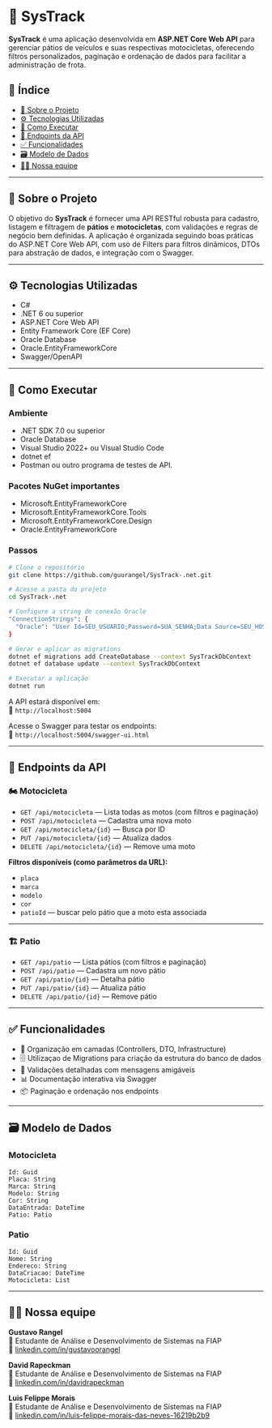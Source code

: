 # 🚀 SysTrack

**SysTrack** é uma aplicação desenvolvida em **ASP.NET Core Web API** para gerenciar pátios de veículos e suas respectivas motocicletas, oferecendo filtros personalizados, paginação e ordenação de dados para facilitar a administração de frota.

## 📌 Índice

- [🧾 Sobre o Projeto](#-sobre-o-projeto)
- [⚙️ Tecnologias Utilizadas](#-tecnologias-utilizadas)
- [🧪 Como Executar](#-como-executar)
- [📌 Endpoints da API](#-endpoints-da-api)
- [✅ Funcionalidades](#-funcionalidades)
- [🗃️ Modelo de Dados](#-modelo-de-dados)
- [👨‍💻 Nossa equipe](#-nossa-equipe)

---

## 🧾 Sobre o Projeto

O objetivo do **SysTrack** é fornecer uma API RESTful robusta para cadastro, listagem e filtragem de **pátios** e **motocicletas**, com validações e regras de negócio bem definidas. A aplicação é organizada seguindo boas práticas do ASP.NET Core Web API, com uso de Filters para filtros dinâmicos, DTOs para abstração de dados, e integração com o Swagger.

---

## ⚙️ Tecnologias Utilizadas

- C#
- .NET 6 ou superior 
- ASP.NET Core Web API
- Entity Framework Core (EF Core)
- Oracle Database
- Oracle.EntityFrameworkCore
- Swagger/OpenAPI

---

## 🧪 Como Executar

### Ambiente

- .NET SDK 7.0 ou superior
- Oracle Database
- Visual Studio 2022+ ou Visual Studio Code
- dotnet ef
- Postman ou outro programa de testes de API.

### Pacotes NuGet importantes

- Microsoft.EntityFrameworkCore
- Microsoft.EntityFrameworkCore.Tools
- Microsoft.EntityFrameworkCore.Design
- Oracle.EntityFrameworkCore

### Passos

```bash
# Clone o repositório
git clone https://github.com/guurangel/SysTrack-.net.git

# Acesse a pasta do projeto
cd SysTrack-.net

# Configure a string de conexão Oracle
"ConnectionStrings": {
  "Oracle": "User Id=SEU_USUARIO;Password=SUA_SENHA;Data Source=SEU_HOST:PORTA/SEU_SERVICE_NAME"
}

# Gerar e aplicar as migrations
dotnet ef migrations add CreateDatabase --context SysTrackDbContext
dotnet ef database update --context SysTrackDbContext

# Executar a aplicação
dotnet run

```

A API estará disponível em:  
📍 `http://localhost:5004`

Acesse o Swagger para testar os endpoints:  
📘 `http://localhost:5004/swagger-ui.html`

---

## 📌 Endpoints da API

### 🏍️ Motocicleta

- `GET /api/motocicleta` — Lista todas as motos (com filtros e paginação)
- `POST /api/motocicleta` — Cadastra uma nova moto
- `GET /api/motocicleta/{id}` — Busca por ID
- `PUT /api/motocicleta/{id}` — Atualiza dados
- `DELETE /api/motocicleta/{id}` — Remove uma moto

**Filtros disponíveis (como parâmetros da URL):**

- `placa`
- `marca`
- `modelo`
- `cor`
- `patioId` — buscar pelo pátio que a moto esta associada

---

### 🏗️ Patio

- `GET /api/patio` — Lista pátios (com filtros e paginação)
- `POST /api/patio` — Cadastra um novo pátio
- `GET /api/patio/{id}` — Detalha pátio
- `PUT /api/patio/{id}` — Atualiza pátio
- `DELETE /api/patio/{id}` — Remove pátio

---

## ✅ Funcionalidades

- 🧱 Organização em camadas (Controllers, DTO, Infrastructure)
- :file_cabinet: Utilizaçao de Migrations para criação da estrutura do banco de dados
- 📖 Validações detalhadas com mensagens amigáveis
- 📊 Documentação interativa via Swagger
- 📦 Paginação e ordenação nos endpoints

---

## 🗃️ Modelo de Dados

### Motocicleta

```
Id: Guid
Placa: String
Marca: String
Modelo: String
Cor: String
DataEntrada: DateTime
Patio: Patio
```

### Patio

```
Id: Guid
Nome: String
Endereco: String
DataCriacao: DateTime
Motocicleta: List
```

---

## 👨‍💻 Nossa equipe

**Gustavo Rangel**  
💼 Estudante de Análise e Desenvolvimento de Sistemas na FIAP  
🔗 [linkedin.com/in/gustavoorangel](https://www.linkedin.com/in/gustavoorangel)

**David Rapeckman**  
💼 Estudante de Análise e Desenvolvimento de Sistemas na FIAP  
🔗 [linkedin.com/in/davidrapeckman](https://www.linkedin.com/in/davidrapeckman)

**Luis Felippe Morais**  
💼 Estudante de Análise e Desenvolvimento de Sistemas na FIAP  
🔗 [linkedin.com/in/luis-felippe-morais-das-neves-16219b2b9](https://www.linkedin.com/in/luis-felippe-morais-das-neves-16219b2b9)
